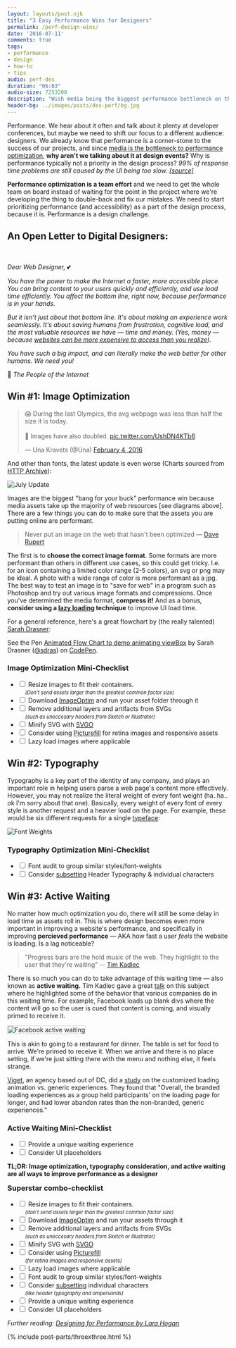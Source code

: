 ```yaml
---
layout: layouts/post.njk
title: "3 Easy Performance Wins for Designers"
permalink: /perf-design-wins/
date: '2016-07-11'
comments: true
tags:
- performance
- design
- how-to
- tips
audio: perf-des
duration: "06:03"
audio-size: 7253200
description: "Wish media being the biggest performance bottleneck on the web, let's turn our focus to design. This post outlines 3 easy wins for more performant UI's."
header-bg: ../images/posts/des-perf/bg.jpg
---
```


Performance. We hear about it often and talk about it plenty at developer conferences, but maybe we need to shift our focus to a different audience: designers. We already know that performance is a corner-stone to the success of our projects, and since [media is the bottleneck to performance optimization](https://www.keycdn.com/blog/web-performance-experts/), **why aren't we talking about it at design events?** Why is performance typically not a priority in the design process? *99% of response time problems are still caused by the UI being too slow. [[source]](https://blog.radware.com/applicationdelivery/applicationaccelerationoptimization/2014/01/55-web-performance-stats-youll-want-to-know/)*

**Performance optimization is a team effort** and we need to get the whole team on board instead of waiting for the point in the project where we're developing the thing to double-back and fix our mistakes. We need to start prioritizing performance (and accessibility) as a part of the design process, because it is. <a class="twitter-share">Performance is a design challenge.</a>

## An Open Letter to Digital Designers:

<br/>

*Dear Web Designer,* 💕

*You have the power to make the Internet a faster, more accessible place. You can bring content to your users quickly and efficiently, and use load time efficiently. You affect the bottom line, right now, because performance is in your hands.*

*But it isn't just about that bottom line. It's about making an experience work seamlessly. It's about saving humans from frustration, cognitive load, and the most valuable resources we have &mdash; time and money. (Yes, money &mdash; because [websites can be more expensive to access than you realize](https://speakerdeck.com/benschwarz/vanity-performance-metrics-looking-beyond-the-numbers)).*

*You have such a big impact, and can literally make the web better for other humans. We need you!*

💖 *The People of the Internet*

## Win #1: Image Optimization

<style>
#twitter-widget-0 {
  margin-right: auto;
  margin-left: auto;
  margin-bottom: 2em !important; /*override*/
  margin-top: 2em !important; /*override*/
  display: block;
  width: 100%
}
</style>

<blockquote class="twitter-tweet" data-lang="en"><p lang="en" dir="ltr">😱 During the last Olympics, the avg webpage was less than half the size it is today.<br><br>😬 Images have also doubled. <a href="https://t.co/UshDN4KTb6">pic.twitter.com/UshDN4KTb6</a></p>&mdash; Una Kravets (@Una) <a href="https://twitter.com/Una/status/695062118719029248">February 4, 2016</a></blockquote>
<script async src="//platform.twitter.com/widgets.js" charset="utf-8"></script>

And other than fonts, the latest update is even worse (Charts sourced from <a href="http://httparchive.org/interesting.php">HTTP Archive</a>):

![July Update](../images/posts/des-perf/july-update.jpg)

Images are the biggest "bang for your buck" performance win because media assets take up the majority of web resources [see diagrams above]. There are a few things you can do to make sure that the assets you are putting online are performant.

> Never put an image on the web that hasn't been optimized &mdash; [Dave Rupert](https://twitter.com/davatron5000)

The first is to **choose the correct image format**. Some formats are more performant than others in different use cases, so this could get tricky. I.e. for an icon containing a limited color range (2-5 colors), an svg or png may be ideal. A photo with a wide range of color is more performant as a jpg. The best way to test an image is to "save for web" in a program such as Photoshop and try out various image formats and compressions. Once you've determined the media format, **compress it!** And as a bonus, **consider using a [lazy loading](https://www.sitepoint.com/lazy-loading-images-not-really-annoy-users/) technique** to improve UI load time.

For a general reference, here's a great flowchart by (the really talented) [Sarah Drasner](https://twitter.com/sarah_edo):

<p data-height="520" data-theme-id="light" data-slug-hash="VjvGJM" data-default-tab="result" data-user="sdras" data-embed-version="2" class="codepen">See the Pen <a href="http://codepen.io/sdras/pen/VjvGJM/">Animated Flow Chart to demo animating viewBox</a> by Sarah Drasner (<a href="http://codepen.io/sdras">@sdras</a>) on <a href="http://codepen.io">CodePen</a>.</p>
<script async src="//assets.codepen.io/assets/embed/ei.js"></script>

<style>
input[type="checkbox"] {
  -webkit-appearance: checkbox;
  appearance: checkbox;
  margin-right: .5em;
}

input:checked + label {
  text-decoration: line-through;
}

.small-check {
  font-size: 80%;
  margin-left: 1.5em;
}
</style>

### Image Optimization Mini-Checklist

- <input type="checkbox"><label>Resize images to fit their containers. <br> <span class="small-check">*(Don't send assets larger than the greatest common factor size)*</span></label>
- <input type="checkbox"><label>Download [ImageOptim](https://imageoptim.com) and run your asset folder through it</label>
- <input type="checkbox"><label>Remove additional layers and artifacts from SVGs <br> <span class="small-check">*(such as uneccesary headers from Sketch or Illustrator)*</span></label>
- <input type="checkbox"><label>Minify SVG with [SVGO](https://jakearchibald.github.io/svgomg/)</label>
- <input type="checkbox"><label>Consider using [Picturefill](https://scottjehl.github.io/picturefill/) for retina images and responsive assets</label>
- <input type="checkbox"><label>Lazy load images where applicable</label>

## Win #2: Typography

Typography is a key part of the identity of any company, and plays an important role in helping users parse a web page's content more effectively. However, you may not realize the literal weight of every font weight (ha..ha.. ok I'm sorry about that one). Basically, every weight of every font of every style is another request and a heavier load on the page. For example, these would be six different requests for a single <a href="https://www.myfonts.com/fonts/latinotype/fondue/">typeface</a>:

![Font Weights](../images/posts/des-perf/font-weights.jpg)

### Typography Optimization Mini-Checklist

- <input type="checkbox"><label>Font audit to group similar styles/font-weights</label>
- <input type="checkbox"><label>Consider [subsetting](http://www.heydonworks.com/article/font-hacking) Header Typography & individual characters</label>

## Win #3: Active Waiting

No matter how much optimization you do, there will still be some delay in load time as assets roll in. This is where design becomes even more important in improving a website's performance, and specifically in improving **percieved performance** &mdash; AKA how fast a user *feels* the website is loading. Is a lag noticeable?

> "Progress bars are the hold music of the web. They highlight to the user that they're waiting" -- [Tim Kadlec](https://twitter.com/tkadlec)

There is so much you can do to take advantage of this waiting time &mdash; also known as **active waiting.** Tim Kadlec gave a great [talk](https://www.youtube.com/watch?v=S8B7oYsjBtM) on this subject where he highlighted some of the behavior that various companies do in this waiting time. For example, Facebook loads up blank divs where the content will go so the user is cued that content is coming, and visually primed to receive it.

<img class="right" style="max-width:400px; border: 1px solid lightgray" src="../images/posts/des-perf/fb-waiting.png" alt="Facebook active waiting">

This is akin to going to a restaurant for dinner. The table is set for food to arrive. We're primed to receive it. When we arrive and there is no place setting, if we're just sitting there with the menu and nothing else, it feels strange.

[Viget](http://www.viget.com), an agency based out of DC, did a [study](https://www.viget.com/articles/experiments-in-loading-how-long-will-you-wait) on the customized loading animation vs. generic experiences. They found that "Overall, the branded loading experiences as a group held participants' on the loading page for longer, and had lower abandon rates than the non-branded, generic experiences."

### Active Waiting Mini-Checklist

- <input type="checkbox"><label>Provide a unique waiting experience</label>
- <input type="checkbox"><label>Consider UI placeholders</label>

**TL;DR: Image optimization, typography consideration, and active waiting are all ways to improve performance as a designer**


<section class="css-effects-series">
  <h3 style="margin-top:0">Superstar combo-checklist </h3>

  <ul>
    <li><input type="checkbox"><label>Resize images to fit their containers. <br> <span class="small-check"><i class="blue">(don't send assets larger than the greatest common factor size)</i></span></label></li>
    <li><input type="checkbox"><label>Download <a href="https://imageoptim.com">ImageOptim</a> and run your assets through it</label></li>
    <li><input type="checkbox"><label>Remove additional layers and artifacts from SVGs <br> <span class="small-check"><i class="blue">(such as uneccesary headers from Sketch or Illustrator)</i></span></label></li>
    <li><input type="checkbox"><label>Minify SVG with <a href="https://jakearchibald.github.io/svgomg/">SVGO</a></label></li>
    <li><input type="checkbox"><label>Consider using <a href="https://scottjehl.github.io/picturefill/">Picturefill</a><br> <span class="small-check"><i class="blue">(for retina images and responsive assets)</i></span></label></li>
    <li><input type="checkbox"><label>Lazy load images where applicable</label></li>
    <li><input type="checkbox"><label>Font audit to group similar styles/font-weights</label></li>
    <li><input type="checkbox"><label>Consider <a href="http://www.heydonworks.com/article/font-hacking">subsetting</a> individual characters<br> <span class="small-check"><i class="blue">(like header typography and ampersands)</i></label></li>
    <li><input type="checkbox"><label>Provide a unique waiting experience</label></li>
    <li><input type="checkbox"><label>Consider UI placeholders</label></li>
  </ul>
</section>

*Further reading: [Designing for Performance by Lara Hogan](http://designingforperformance.com/)*

{% include post-parts/threexthree.html %}